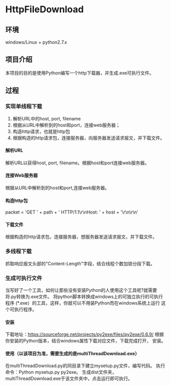 # HttpFileDownload
## 环境
windows/Linux + python2.7.x
## 项目介绍
本项目的目的是使用Python编写一个http下载器，并生成.exe可执行文件。
## 过程
### 实现单线程下载
1. 解析URL中的host, port, filename
2. 根据从URL中解析到的host和port，连接web服务器；
3. 构造http请求，也就是http包
4. 根据构造的http请求包，连接服务器，向服务器发送请求报文，并下载文件。
#### 解析URL
解析URL以获得host, port, filename。根据host和port连接web服务器。
#### 连接Web服务器
根据从URL中解析到的host和port,连接web服务器。
#### 构造http包
packet = 'GET ' + path + ' HTTP/1.1\r\nHost: ' + host + '\r\n\r\n'
#### 下载文件
根据构造的http请求包，连接服务器，想服务器发送请求报文，并下载文件。
### 多线程下载
抓取响应报文头部的"Content-Length"字段，结合线程个数加锁分段下载。
### 生成可执行文件
当写好了一个工具，如何让那些没有安装Python的人使用这个工具呢?就需要
将.py转换为.exe文件。
将python脚本转换成windows上的可独立执行的可执行程序
(*.exe）的工具，这样，你就可以不用装Python而在windows系统上运行
这个可执行程序。
#### 安装
下载地址：https://sourceforge.net/projects/py2exe/files/py2exe/0.6.9/
根据你安装的Python版本，结合windows属性下载对应文件，下载完成打开，
安装。
#### 使用（以该项目为准，需要生成的是multiThreadDownload.exe）
在multiThreadDownload.py的同目录下建立mysetup.py文件，编写代码。
执行命令：Python mysetup.py py2exe。
生成dist文件夹，multiThreadDownload.exe于该文件夹中，点击运行即可执行。









